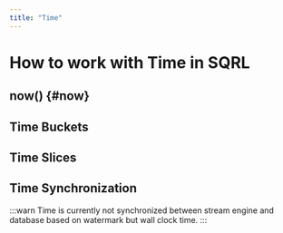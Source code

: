 ```yaml
---
title: "Time"
---
```


# How to work with Time in SQRL

## now() {#now}

## Time Buckets


## Time Slices

## Time Synchronization

:::warn
Time is currently not synchronized between stream engine and database based on watermark but wall clock time.
:::